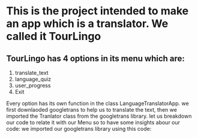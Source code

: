 # This is the project intended to make an app which is a translator. We called it TourLingo
## TourLingo has 4 options in its menu which are:
 1. translate_text
 2. language_quiz
 3. user_progress
 4. Exit

Every option has its own function in the class LanguageTranslatorApp. we first downlaoded googletrans to help us to translate the text, then we imported the Tranlator class from the googletrans library.
let us breakdown our code to relate it with our Menu so to have some insights abour our code:
we imported our googletrans library using this code:

